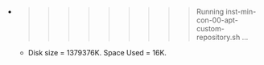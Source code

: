 * >>>>>>>>> Running inst-min-con-00-apt-custom-repository.sh ...
  * Disk size = 1379376K. Space Used = 16K.
